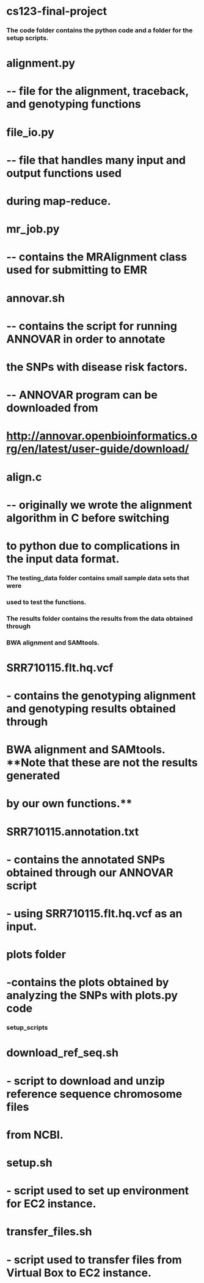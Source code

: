 # cs123-final-project

### The code folder contains the python code and a folder for the setup scripts.

# alignment.py
# -- file for the alignment, traceback, and genotyping functions

# file_io.py
# -- file that handles many input and output functions used
#    during map-reduce.

# mr_job.py
# -- contains the MRAlignment class used for submitting to EMR

# annovar.sh
# -- contains the script for running ANNOVAR in order to annotate
#    the SNPs with disease risk factors.
# -- ANNOVAR program can be downloaded from 
#    http://annovar.openbioinformatics.org/en/latest/user-guide/download/

# align.c
# -- originally we wrote the alignment algorithm in C before switching
#    to python due to complications in the input data format. 

### The testing_data folder contains small sample data sets that were
### used to test the functions.

### The results folder contains the results from the data obtained through
### BWA alignment and SAMtools. 

# SRR710115.flt.hq.vcf
# - contains the genotyping alignment and genotyping results obtained through
#   BWA alignment and SAMtools. **Note that these are not the results generated
#   by our own functions.**

# SRR710115.annotation.txt
# - contains the annotated SNPs obtained through our ANNOVAR script
# - using SRR710115.flt.hq.vcf as an input.

# plots folder
# -contains the plots obtained by analyzing the SNPs with plots.py code

### setup_scripts

# download_ref_seq.sh
# - script to download and unzip reference sequence chromosome files
# from NCBI.

# setup.sh
# - script used to set up environment for EC2 instance.

# transfer_files.sh
# - script used to transfer files from Virtual Box to EC2 instance.












